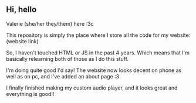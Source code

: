 ## Hi, hello

Valerie (she/her they/them) here :3c

This repository is simply the place where I store all the code for my website: (website link)

So, I haven't touched HTML or JS in the past 4 years. Which means that I'm basically relearning both of those as I do this stuff.

I'm doing quite good I'd say! The website now looks decent on phone as well as on pc, and I've added an about page :3

I finally finished making my custom audio player, and it looks great and everything is good!!
